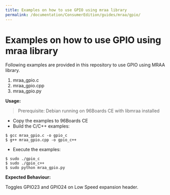 ```yaml
---
title: Examples on how to use GPIO using mraa library
permalink: /documentation/ConsumerEdition/guides/mraa/gpio/
---
```

# Examples on how to use GPIO using mraa library

Following examples are provided in this repository to use GPIO using MRAA library.

1. mraa_gpio.c
2. mraa_gpio.cpp
3. mraa_gpio.py

**Usage:**

> Prerequisite: Debian running on 96Boards CE with libmraa installed

* Copy the examples to 96Boards CE
* Build the C/C++ examples:
```shell
$ gcc mraa_gpio.c -o gpio_c
$ g++ mraa_gpio.cpp -o gpio_c++
```
* Execute the examples:
```shell
$ sudo ./gpio_c
$ sudo ./gpio_c++
$ sudo python mraa_gpio.py
```

**Expected Behaviour:**

Toggles GPIO23 and GPIO24 on Low Speed expansion header.
 

